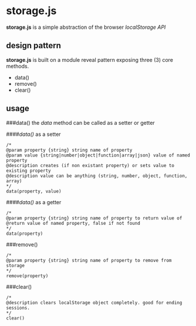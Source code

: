 # storage.js

**storage.js** is a simple abstraction of the browser *localStorage API*

## design pattern
**storage.js** is built on a module reveal pattern exposing three (3) core methods.

* data()
* remove()
* clear()

## usage

###data()
the *data* method can be called as a setter or getter

####*data()* as a setter
```
/*
@param property {string} string name of property
@param value {string|number|object|function|array|json} value of named property
@description creates (if non existant property) or sets value to existing property
@description value can be anything (string, number, object, function, array)
*/
data(property, value)
```

####*data()* as a getter
```
/*
@param property {string} string name of property to return value of
@return value of named property, false if not found
*/
data(property)
```

###remove()
```
/*
@param property {string} string name of property to remove from storage
*/
remove(property)
```

###clear()
```
/*
@description clears localStorage object completely. good for ending sessions.
*/
clear()
```


